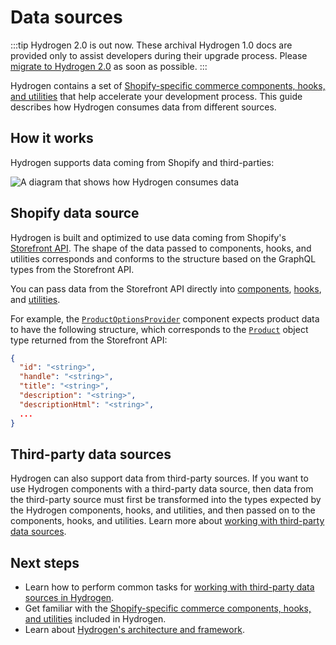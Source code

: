 # Data sources


:::tip
Hydrogen 2.0 is out now. These archival Hydrogen 1.0 docs are provided only to assist developers during their upgrade process. Please [migrate to Hydrogen 2.0](https://shopify.dev/docs/custom-storefronts/hydrogen/migrate-hydrogen-remix) as soon as possible.
:::



Hydrogen contains a set of [Shopify-specific commerce components, hooks, and utilities](https://shopify.dev/docs/api/hydrogen) that help accelerate your development process. This guide describes how Hydrogen consumes data from different sources.

## How it works

Hydrogen supports data coming from Shopify and third-parties:

![A diagram that shows how Hydrogen consumes data](https://shopify.dev/assets/custom-storefronts/hydrogen/hydrogen-data-sources.png)

## Shopify data source

Hydrogen is built and optimized to use data coming from Shopify's [Storefront API](https://shopify.dev/api/storefront). The shape of the data passed to components, hooks, and utilities corresponds and conforms to the structure based on the GraphQL types from the Storefront API.

You can pass data from the Storefront API directly into [components](/components/), [hooks](/hooks/), and [utilities](/utilities/).

For example, the [`ProductOptionsProvider`](/components/product-variant/productoptionsprovider/) component expects product data to have the following structure, which corresponds to the [`Product`](https://shopify.dev/api/storefront/reference/products/product/) object type returned from the Storefront API:

```json
{
  "id": "<string>",
  "handle": "<string>",
  "title": "<string>",
  "description": "<string>",
  "descriptionHtml": "<string>",
  ...
}
```

## Third-party data sources

Hydrogen can also support data from third-party sources. If you want to use Hydrogen components with a third-party data source, then data from the third-party source must first be transformed into the types expected by the Hydrogen components, hooks, and utilities, and then passed on to the components, hooks, and utilities. Learn more about [working with third-party data sources](/tutorials/data-sources/work-with-3p-data-sources/).

## Next steps

- Learn how to perform common tasks for [working with third-party data sources in Hydrogen](/tutorials/data-sources/work-with-3p-data-sources/).
- Get familiar with the [Shopify-specific commerce components, hooks, and utilities](https://shopify.dev/docs/api/hydrogen) included in Hydrogen.
- Learn about [Hydrogen's architecture and framework](https://shopify.dev/docs/custom-storefronts/hydrogen).
